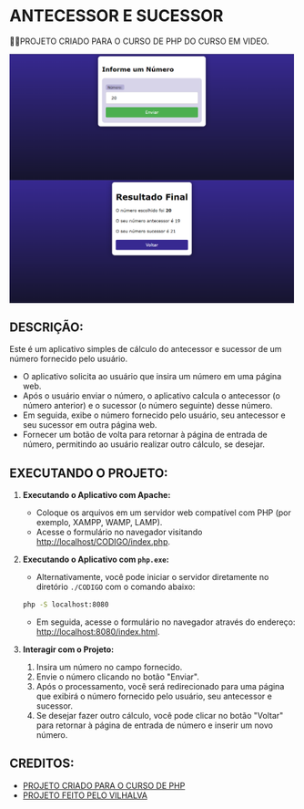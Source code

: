# ANTECESSOR E SUCESSOR
👨‍🏫PROJETO CRIADO PARA O CURSO DE PHP DO CURSO EM VIDEO.

<img src="./IMAGENS/FOTO_1.png" align="center" width="500"> <br>
<img src="./IMAGENS/FOTO_2.png" align="center" width="500"> <br>

## DESCRIÇÃO:
Este é um aplicativo simples de cálculo do antecessor e sucessor de um número fornecido pelo usuário.

- O aplicativo solicita ao usuário que insira um número em uma página web.
- Após o usuário enviar o número, o aplicativo calcula o antecessor (o número anterior) e o sucessor (o número seguinte) desse número.
- Em seguida, exibe o número fornecido pelo usuário, seu antecessor e seu sucessor em outra página web.
- Fornecer um botão de volta para retornar à página de entrada de número, permitindo ao usuário realizar outro cálculo, se desejar.

## EXECUTANDO O PROJETO:
1. **Executando o Aplicativo com Apache:**
   - Coloque os arquivos em um servidor web compatível com PHP (por exemplo, XAMPP, WAMP, LAMP).
   - Acesse o formulário no navegador visitando [http://localhost/CODIGO/index.php](http://localhost/CODIGO/index.php).

2. **Executando o Aplicativo com `php.exe`:**
   - Alternativamente, você pode iniciar o servidor diretamente no diretório `./CODIGO` com o comando abaixo:
   ```bash
   php -S localhost:8080
   ```
   - Em seguida, acesse o formulário no navegador através do endereço: [http://localhost:8080/index.html](http://localhost:8080/index.html).
   
3. **Interagir com o Projeto:**
   1. Insira um número no campo fornecido.
   2. Envie o número clicando no botão "Enviar".
   3. Após o processamento, você será redirecionado para uma página que exibirá o número fornecido pelo usuário, seu antecessor e sucessor.
   4. Se desejar fazer outro cálculo, você pode clicar no botão "Voltar" para retornar à página de entrada de número e inserir um novo número.
   
## CREDITOS:
- [PROJETO CRIADO PARA O CURSO DE PHP](https://github.com/VILHALVA/CURSO-DE-PHP)
- [PROJETO FEITO PELO VILHALVA](https://github.com/VILHALVA)





